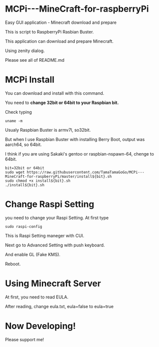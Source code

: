 # MCPi---MineCraft-for-raspberryPi
Easy GUI application - Minecraft download and prepare 

This is script to RaspberryPi Rasbian Buster.

This application can download and prepare Minecraft.

Using zenity dialog.

Please see all of README.md

# MCPi Install
You can download and install with this command. 

You need to **change 32bit or 64bit to your Raspbian bit.**

Check typing


    uname -m

Usualy Raspbian Buster is armv7l, so32bit.

But when I use Raspbian Buster with installing Berry Boot, output was aarch64, so 64bit.

I think if you are using Sakaki's gentoo or raspbian-nspawn-64, chenge to 64bit.

    bit=32bit or 64bit
    sudo wget https://raw.githubusercontent.com/TamaTamaGoGo/MCPi---MineCraft-for-raspberryPi/master/install${bit}.sh
    sudo chmod +x install${bit}.sh
    ./install${bit}.sh
    
# Change Raspi Setting
you need to change your Raspi Setting.
At first type
    
    sudo raspi-config
    
This is Raspi Setting maneger with CUI.

Next go to Advanced Setting with push keyboard.

And enable GL (Fake KMS).

Reboot.

# Using Minecraft Server
At first, you need to read EULA.

After reading, change eula.txt, eula=false to eula=true


# Now Developing!
Please support me!
